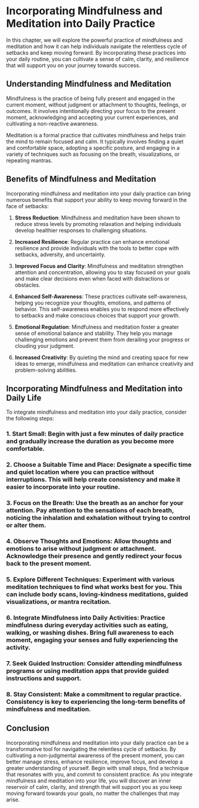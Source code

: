 Incorporating Mindfulness and Meditation into Daily Practice
=======================================================================

In this chapter, we will explore the powerful practice of mindfulness and meditation and how it can help individuals navigate the relentless cycle of setbacks and keep moving forward. By incorporating these practices into your daily routine, you can cultivate a sense of calm, clarity, and resilience that will support you on your journey towards success.

**Understanding Mindfulness and Meditation**
--------------------------------------------

Mindfulness is the practice of being fully present and engaged in the current moment, without judgment or attachment to thoughts, feelings, or outcomes. It involves intentionally directing your focus to the present moment, acknowledging and accepting your current experiences, and cultivating a non-reactive awareness.

Meditation is a formal practice that cultivates mindfulness and helps train the mind to remain focused and calm. It typically involves finding a quiet and comfortable space, adopting a specific posture, and engaging in a variety of techniques such as focusing on the breath, visualizations, or repeating mantras.

**Benefits of Mindfulness and Meditation**
------------------------------------------

Incorporating mindfulness and meditation into your daily practice can bring numerous benefits that support your ability to keep moving forward in the face of setbacks:

1. **Stress Reduction**: Mindfulness and meditation have been shown to reduce stress levels by promoting relaxation and helping individuals develop healthier responses to challenging situations.

2. **Increased Resilience**: Regular practice can enhance emotional resilience and provide individuals with the tools to better cope with setbacks, adversity, and uncertainty.

3. **Improved Focus and Clarity**: Mindfulness and meditation strengthen attention and concentration, allowing you to stay focused on your goals and make clear decisions even when faced with distractions or obstacles.

4. **Enhanced Self-Awareness**: These practices cultivate self-awareness, helping you recognize your thoughts, emotions, and patterns of behavior. This self-awareness enables you to respond more effectively to setbacks and make conscious choices that support your growth.

5. **Emotional Regulation**: Mindfulness and meditation foster a greater sense of emotional balance and stability. They help you manage challenging emotions and prevent them from derailing your progress or clouding your judgment.

6. **Increased Creativity**: By quieting the mind and creating space for new ideas to emerge, mindfulness and meditation can enhance creativity and problem-solving abilities.

**Incorporating Mindfulness and Meditation into Daily Life**
------------------------------------------------------------

To integrate mindfulness and meditation into your daily practice, consider the following steps:

### 1. **Start Small**: Begin with just a few minutes of daily practice and gradually increase the duration as you become more comfortable.

### 2. **Choose a Suitable Time and Place**: Designate a specific time and quiet location where you can practice without interruptions. This will help create consistency and make it easier to incorporate into your routine.

### 3. **Focus on the Breath**: Use the breath as an anchor for your attention. Pay attention to the sensations of each breath, noticing the inhalation and exhalation without trying to control or alter them.

### 4. **Observe Thoughts and Emotions**: Allow thoughts and emotions to arise without judgment or attachment. Acknowledge their presence and gently redirect your focus back to the present moment.

### 5. **Explore Different Techniques**: Experiment with various meditation techniques to find what works best for you. This can include body scans, loving-kindness meditations, guided visualizations, or mantra recitation.

### 6. **Integrate Mindfulness into Daily Activities**: Practice mindfulness during everyday activities such as eating, walking, or washing dishes. Bring full awareness to each moment, engaging your senses and fully experiencing the activity.

### 7. **Seek Guided Instruction**: Consider attending mindfulness programs or using meditation apps that provide guided instructions and support.

### 8. **Stay Consistent**: Make a commitment to regular practice. Consistency is key to experiencing the long-term benefits of mindfulness and meditation.

**Conclusion**
--------------

Incorporating mindfulness and meditation into your daily practice can be a transformative tool for navigating the relentless cycle of setbacks. By cultivating a non-judgmental awareness of the present moment, you can better manage stress, enhance resilience, improve focus, and develop a greater understanding of yourself. Begin with small steps, find a technique that resonates with you, and commit to consistent practice. As you integrate mindfulness and meditation into your life, you will discover an inner reservoir of calm, clarity, and strength that will support you as you keep moving forward towards your goals, no matter the challenges that may arise.
